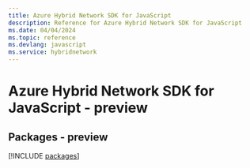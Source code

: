 ```yaml
---
title: Azure Hybrid Network SDK for JavaScript
description: Reference for Azure Hybrid Network SDK for JavaScript
ms.date: 04/04/2024
ms.topic: reference
ms.devlang: javascript
ms.service: hybridnetwork
---
```

# Azure Hybrid Network SDK for JavaScript - preview
## Packages - preview
[!INCLUDE [packages](hybrid-network-index.md)]